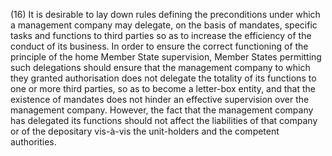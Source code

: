 (16) It is desirable to lay down rules defining the preconditions under which a management company may delegate, on the basis of mandates, specific tasks and functions to third parties so as to increase the efficiency of the conduct of its business. In order to ensure the correct functioning of the principle of the home Member State supervision, Member States permitting such delegations should ensure that the management company to which they granted authorisation does not delegate the totality of its functions to one or more third parties, so as to become a letter-box entity, and that the existence of mandates does not hinder an effective supervision over the management company. However, the fact that the management company has delegated its functions should not affect the liabilities of that company or of the depositary vis-à-vis the unit-holders and the competent authorities.